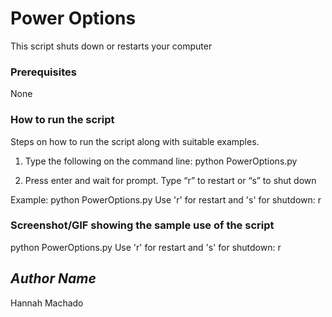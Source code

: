 # Power Options
<!--Remove the below lines and add yours -->
This script shuts down or restarts your computer

### Prerequisites
<!--Remove the below lines and add yours -->
None

### How to run the script
<!--Remove the below lines and add yours -->
Steps on how to run the script along with suitable examples.
1. Type the following on the command line:
python PowerOptions.py

2. Press enter and wait for prompt. Type “r” to restart or “s” to shut down

Example:
python PowerOptions.py 
Use 'r' for restart and 's' for shutdown: r

### Screenshot/GIF showing the sample use of the script
<!--Remove the below lines and add yours -->
python PowerOptions.py
Use 'r' for restart and 's' for shutdown: r

## *Author Name*
<!--Remove the below lines and add yours -->
Hannah Machado 

